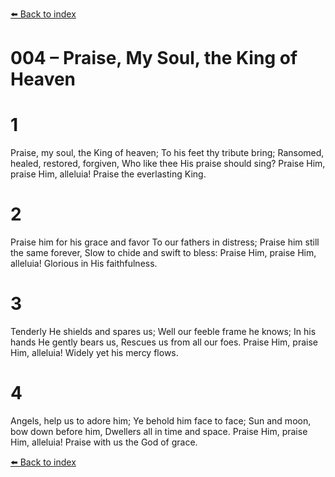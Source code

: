 [⬅️ Back to index](../README.md)

# 004 – Praise, My Soul, the King of Heaven


# 1
Praise, my soul, the King of heaven;
To his feet thy tribute bring;
Ransomed, healed, restored, forgiven,
Who like thee His praise should sing?
Praise Him, praise Him, alleluia!
Praise the everlasting King.

# 2
Praise him for his grace and favor
To our fathers in distress;
Praise him still the same forever,
Slow to chide and swift to bless:
Praise Him, praise Him, alleluia!
Glorious in His faithfulness.

# 3
Tenderly He shields and spares us;
Well our feeble frame he knows;
In his hands He gently bears us,
Rescues us from all our foes.
Praise Him, praise Him, alleluia!
Widely yet his mercy flows.

# 4
Angels, help us to adore him;
Ye behold him face to face;
Sun and moon, bow down before him,
Dwellers all in time and space.
Praise Him, praise Him, alleluia!
Praise with us the God of grace.

[⬅️ Back to index](../README.md)
